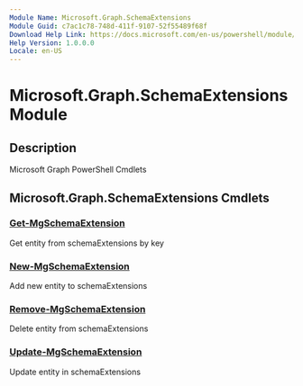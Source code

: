 ```yaml
---
Module Name: Microsoft.Graph.SchemaExtensions
Module Guid: c7ac1c78-748d-411f-9107-52f55489f68f
Download Help Link: https://docs.microsoft.com/en-us/powershell/module/microsoft.graph.schemaextensions
Help Version: 1.0.0.0
Locale: en-US
---
```


# Microsoft.Graph.SchemaExtensions Module
## Description
Microsoft Graph PowerShell Cmdlets

## Microsoft.Graph.SchemaExtensions Cmdlets
### [Get-MgSchemaExtension](Get-MgSchemaExtension.md)
Get entity from schemaExtensions by key

### [New-MgSchemaExtension](New-MgSchemaExtension.md)
Add new entity to schemaExtensions

### [Remove-MgSchemaExtension](Remove-MgSchemaExtension.md)
Delete entity from schemaExtensions

### [Update-MgSchemaExtension](Update-MgSchemaExtension.md)
Update entity in schemaExtensions

